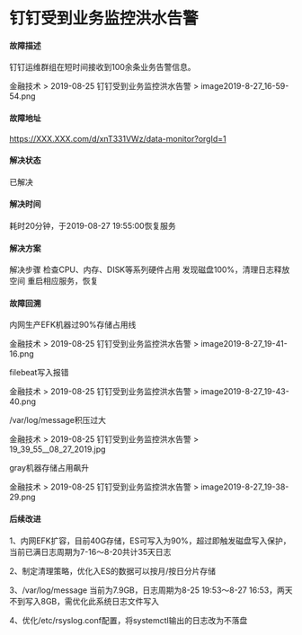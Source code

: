 # 钉钉受到业务监控洪水告警



#### 故障描述
钉钉运维群组在短时间接收到100余条业务告警信息。

金融技术 > 2019-08-25 钉钉受到业务监控洪水告警 > image2019-8-27_16-59-54.png

#### 故障地址
https://XXX.XXX.com/d/xnT331VWz/data-monitor?orgId=1

#### 解决状态
已解决

#### 解决时间
耗时20分钟，于2019-08-27 19:55:00恢复服务

#### 解决方案
解决步骤
检查CPU、内存、DISK等系列硬件占用
发现磁盘100%，清理日志释放空间
重启相应服务，恢复

#### 故障回溯






内网生产EFK机器过90%存储占用线

金融技术 > 2019-08-25 钉钉受到业务监控洪水告警 > image2019-8-27_19-41-16.png

filebeat写入报错

金融技术 > 2019-08-25 钉钉受到业务监控洪水告警 > image2019-8-27_19-43-40.png

/var/log/message积压过大

金融技术 > 2019-08-25 钉钉受到业务监控洪水告警 > 19_39_55__08_27_2019.jpg

gray机器存储占用飙升

金融技术 > 2019-08-25 钉钉受到业务监控洪水告警 > image2019-8-27_19-38-29.png





#### 后续改进
1、内网EFK扩容，目前40G存储，ES可写入为90%，超过即触发磁盘写入保护，当前已满日志周期为7-16～8-20共计35天日志

2、制定清理策略，优化入ES的数据可以按月/按日分片存储

3、/var/log/message 当前为7.9GB，日志周期为8-25 19:53～8-27 16:53，两天不到写入8GB，需优化此系统日志文件写入

4、优化/etc/rsyslog.conf配置，将systemctl输出的日志改为不落盘
